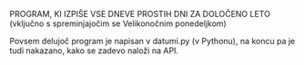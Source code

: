 PROGRAM, KI IZPIŠE VSE DNEVE PROSTIH DNI ZA DOLOČENO LETO (vključno s spreminjajočim se Velikonočnim ponedeljkom)

Povsem delujoč program je napisan v datumi.py (v Pythonu), na koncu pa je tudi nakazano, kako se zadevo naloži na API.


